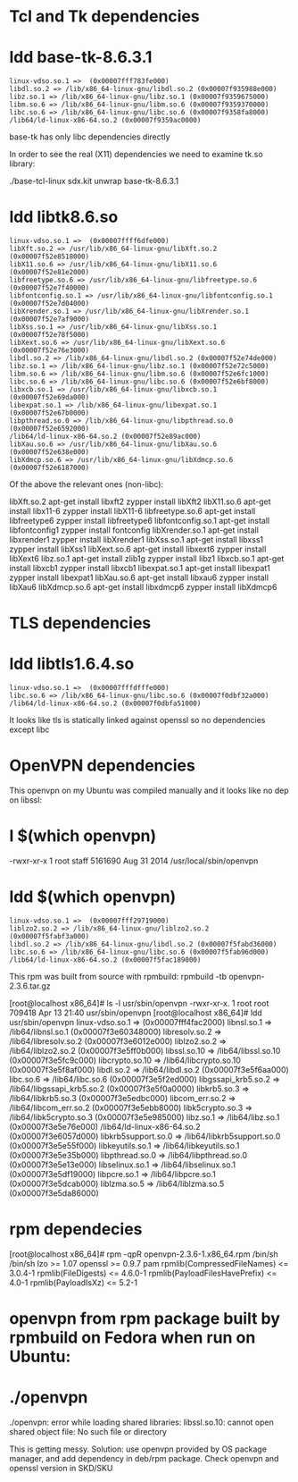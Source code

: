 Tcl and Tk dependencies
======================

# ldd base-tk-8.6.3.1 
    linux-vdso.so.1 =>  (0x00007fff783fe000)
    libdl.so.2 => /lib/x86_64-linux-gnu/libdl.so.2 (0x00007f935988e000)
    libz.so.1 => /lib/x86_64-linux-gnu/libz.so.1 (0x00007f9359675000)
    libm.so.6 => /lib/x86_64-linux-gnu/libm.so.6 (0x00007f9359370000)
    libc.so.6 => /lib/x86_64-linux-gnu/libc.so.6 (0x00007f9358fa8000)
    /lib64/ld-linux-x86-64.so.2 (0x00007f9359ac0000)

base-tk has only libc dependencies directly

In order to see the real (X11) dependencies we need to examine tk.so library:

./base-tcl-linux sdx.kit unwrap base-tk-8.6.3.1

# ldd libtk8.6.so 
    linux-vdso.so.1 =>  (0x00007ffff6dfe000)
    libXft.so.2 => /usr/lib/x86_64-linux-gnu/libXft.so.2 (0x00007f52e8518000)
    libX11.so.6 => /usr/lib/x86_64-linux-gnu/libX11.so.6 (0x00007f52e81e2000)
    libfreetype.so.6 => /usr/lib/x86_64-linux-gnu/libfreetype.so.6 (0x00007f52e7f40000)
    libfontconfig.so.1 => /usr/lib/x86_64-linux-gnu/libfontconfig.so.1 (0x00007f52e7d04000)
    libXrender.so.1 => /usr/lib/x86_64-linux-gnu/libXrender.so.1 (0x00007f52e7af9000)
    libXss.so.1 => /usr/lib/x86_64-linux-gnu/libXss.so.1 (0x00007f52e78f5000)
    libXext.so.6 => /usr/lib/x86_64-linux-gnu/libXext.so.6 (0x00007f52e76e3000)
    libdl.so.2 => /lib/x86_64-linux-gnu/libdl.so.2 (0x00007f52e74de000)
    libz.so.1 => /lib/x86_64-linux-gnu/libz.so.1 (0x00007f52e72c5000)
    libm.so.6 => /lib/x86_64-linux-gnu/libm.so.6 (0x00007f52e6fc1000)
    libc.so.6 => /lib/x86_64-linux-gnu/libc.so.6 (0x00007f52e6bf8000)
    libxcb.so.1 => /usr/lib/x86_64-linux-gnu/libxcb.so.1 (0x00007f52e69da000)
    libexpat.so.1 => /lib/x86_64-linux-gnu/libexpat.so.1 (0x00007f52e67b0000)
    libpthread.so.0 => /lib/x86_64-linux-gnu/libpthread.so.0 (0x00007f52e6592000)
    /lib64/ld-linux-x86-64.so.2 (0x00007f52e89ac000)
    libXau.so.6 => /usr/lib/x86_64-linux-gnu/libXau.so.6 (0x00007f52e638e000)
    libXdmcp.so.6 => /usr/lib/x86_64-linux-gnu/libXdmcp.so.6 (0x00007f52e6187000)


Of the above the relevant ones (non-libc):

libXft.so.2             apt-get install libxft2		zypper install libXft2
libX11.so.6             apt-get install libx11-6	zypper install libX11-6
libfreetype.so.6        apt-get install libfreetype6	zypper install libfreetype6
libfontconfig.so.1      apt-get install libfontconfig1	zypper install fontconfig
libXrender.so.1         apt-get install libxrender1	zypper install libXrender1
libXss.so.1             apt-get install libxss1		zypper install libXss1
libXext.so.6            apt-get install libxext6	zypper install libXext6
libz.so.1               apt-get install zlib1g		zypper install libz1
libxcb.so.1             apt-get install libxcb1		zypper install libxcb1
libexpat.so.1           apt-get install libexpat1	zypper install libexpat1
libXau.so.6             apt-get install libxau6		zypper install libXau6
libXdmcp.so.6           apt-get install libxdmcp6	zypper install libXdmcp6


TLS dependencies
================

# ldd libtls1.6.4.so 
    linux-vdso.so.1 =>  (0x00007fffdfffe000)
    libc.so.6 => /lib/x86_64-linux-gnu/libc.so.6 (0x00007f0dbf32a000)
    /lib64/ld-linux-x86-64.so.2 (0x00007f0dbfa51000)

It looks like tls is statically linked against openssl so no dependencies except libc


OpenVPN dependencies
======================

This openvpn on my Ubuntu was compiled manually and it looks like no dep on libssl:

# l $(which openvpn)
-rwxr-xr-x 1 root staff 5161690 Aug 31  2014 /usr/local/sbin/openvpn
# ldd $(which openvpn)
    linux-vdso.so.1 =>  (0x00007fff29719000)
    liblzo2.so.2 => /lib/x86_64-linux-gnu/liblzo2.so.2 (0x00007f5fabf3a000)
    libdl.so.2 => /lib/x86_64-linux-gnu/libdl.so.2 (0x00007f5fabd36000)
    libc.so.6 => /lib/x86_64-linux-gnu/libc.so.6 (0x00007f5fab96d000)
    /lib64/ld-linux-x86-64.so.2 (0x00007f5fac189000)


This rpm was built from source with rpmbuild:
rpmbuild -tb openvpn-2.3.6.tar.gz 

[root@localhost x86_64]# ls -l usr/sbin/openvpn 
-rwxr-xr-x. 1 root root 709418 Apr 13 21:40 usr/sbin/openvpn
[root@localhost x86_64]# ldd usr/sbin/openvpn 
	linux-vdso.so.1 =>  (0x00007fff4fac2000)
	libnsl.so.1 => /lib64/libnsl.so.1 (0x00007f3e60348000)
	libresolv.so.2 => /lib64/libresolv.so.2 (0x00007f3e6012e000)
	liblzo2.so.2 => /lib64/liblzo2.so.2 (0x00007f3e5ff0b000)
	libssl.so.10 => /lib64/libssl.so.10 (0x00007f3e5fc9c000)
	libcrypto.so.10 => /lib64/libcrypto.so.10 (0x00007f3e5f8af000)
	libdl.so.2 => /lib64/libdl.so.2 (0x00007f3e5f6aa000)
	libc.so.6 => /lib64/libc.so.6 (0x00007f3e5f2ed000)
	libgssapi_krb5.so.2 => /lib64/libgssapi_krb5.so.2 (0x00007f3e5f0a0000)
	libkrb5.so.3 => /lib64/libkrb5.so.3 (0x00007f3e5edbc000)
	libcom_err.so.2 => /lib64/libcom_err.so.2 (0x00007f3e5ebb8000)
	libk5crypto.so.3 => /lib64/libk5crypto.so.3 (0x00007f3e5e985000)
	libz.so.1 => /lib64/libz.so.1 (0x00007f3e5e76e000)
	/lib64/ld-linux-x86-64.so.2 (0x00007f3e6057d000)
	libkrb5support.so.0 => /lib64/libkrb5support.so.0 (0x00007f3e5e55f000)
	libkeyutils.so.1 => /lib64/libkeyutils.so.1 (0x00007f3e5e35b000)
	libpthread.so.0 => /lib64/libpthread.so.0 (0x00007f3e5e13e000)
	libselinux.so.1 => /lib64/libselinux.so.1 (0x00007f3e5df19000)
	libpcre.so.1 => /lib64/libpcre.so.1 (0x00007f3e5dcab000)
	liblzma.so.5 => /lib64/liblzma.so.5 (0x00007f3e5da86000)





# rpm dependecies
[root@localhost x86_64]# rpm -qpR  openvpn-2.3.6-1.x86_64.rpm 
/bin/sh
/bin/sh
lzo >= 1.07
openssl >= 0.9.7
pam
rpmlib(CompressedFileNames) <= 3.0.4-1
rpmlib(FileDigests) <= 4.6.0-1
rpmlib(PayloadFilesHavePrefix) <= 4.0-1
rpmlib(PayloadIsXz) <= 5.2-1


# openvpn from rpm package built by rpmbuild on Fedora when run on Ubuntu:
# ./openvpn 
./openvpn: error while loading shared libraries: libssl.so.10: cannot open shared object file: No such file or directory

This is getting messy. Solution: use openvpn provided by OS package manager, and add dependency in deb/rpm package. Check openvpn and openssl version in SKD/SKU

